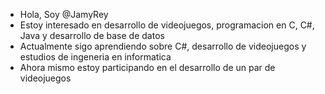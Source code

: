 - Hola, Soy @JamyRey
- Estoy interesado en desarrollo de videojuegos, programacion en C, C#, Java y desarrollo de base de datos
- Actualmente sigo aprendiendo sobre C#, desarrollo de videojuegos y estudios de ingeneria en informatica
- Ahora mismo estoy participando en el desarrollo de un par de videojuegos 
<!---
JamyRey/JamyRey is a ✨ special ✨ repository because its `README.md` (this file) appears on your GitHub profile.
You can click the Preview link to take a look at your changes.
--->
